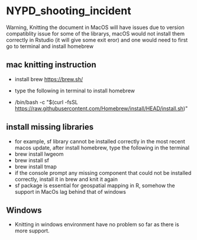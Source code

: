 # NYPD_shooting_incident
 
Warning, Knitting the document in MacOS will have issues due to version compatiblity issue 
for some of the librarys, macOS would not install them correctly in Rstudio (it will give some exit eror) and one would need to first go to terminal and install homebrew

## mac knitting instruction

*  install brew
  https://brew.sh/

* type the following in terminal to install homebrew
* /bin/bash -c "$(curl -fsSL https://raw.githubusercontent.com/Homebrew/install/HEAD/install.sh)"

## install missing libraries
* for example, sf library cannot be installed correctly in the most recent macos update, after install homebrew, type the following in the terminal
* brew install lwgeom
* brew install sf
* brew install tmap
* if the console prompt any missing component that could not be installed correctly, install it in brew and knit it again
* sf package is essential for geospatial mapping in R, somehow the support in MacOs lag behind that of windows

## Windows
* Knitting in windows environment have no problem so far as there is more support.